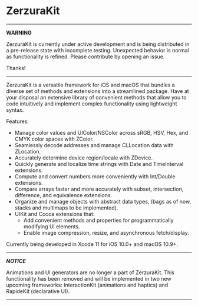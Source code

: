 # ZerzuraKit
---
**WARNING**

ZerzuraKit is currently under active development and is being distributed in a pre-release state with incomplete testing. Unexpected behavior is normal as functionality is refined. Please contribute by opening an issue.

Thanks!

---

ZerzuraKit is a versatile framework for iOS and macOS that bundles a diverse set of methods and extensions into a streamlined package. Have at your disposal an extensive library of convenient methods that allow you to code intuitively and implement complex functionality using lightweight syntax.

Features:
- Manage color values and UIColor/NSColor across sRGB, HSV, Hex, and CMYK color spaces with ZColor.
- Seamlessly decode addresses and manage CLLocation data with ZLocation.
- Accurately determine device region/locale with ZDevice.
- Quickly generate and localize time strings with Date and TimeInterval extensions.
- Compute and convert numbers more conveniently with Int/Double extensions.
- Compare arrays faster and more accurately with subset, intersection, difference, and equivalence extensions.
- Organize and manage objects with abstract data types, (bags as of now, stacks and multimaps to be implemented).
- UIKit and Cocoa extensions that:
    - Add convenient methods and properties for programmatically modifying UI elements.
    - Enable image compression, resize, and asynchronous fetch/display.

Currently being developed in Xcode 11 for iOS 10.0+ and macOS 10.9+.

---
***NOTICE***

Animations and UI generators are no longer a part of ZerzuraKit. This functionality has been removed and will be implemented in two new upcoming frameworks: InteractionKit (animations and haptics) and RapideKit (declarative UI).

---
